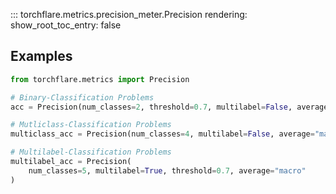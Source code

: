 ::: torchflare.metrics.precision_meter.Precision
    rendering:
         show_root_toc_entry: false
## Examples

``` python
from torchflare.metrics import Precision

# Binary-Classification Problems
acc = Precision(num_classes=2, threshold=0.7, multilabel=False, average="macro")

# Mutliclass-Classification Problems
multiclass_acc = Precision(num_classes=4, multilabel=False, average="macro")

# Multilabel-Classification Problems
multilabel_acc = Precision(
    num_classes=5, multilabel=True, threshold=0.7, average="macro"
)
```
